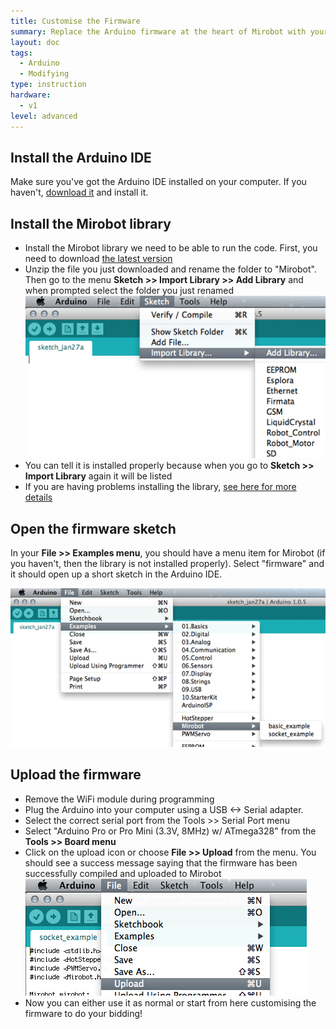 ```yaml
---
title: Customise the Firmware
summary: Replace the Arduino firmware at the heart of Mirobot with your own custom version
layout: doc
tags:
  - Arduino
  - Modifying
type: instruction
hardware:
  - v1
level: advanced
---
```


Install the Arduino IDE
-----------------------

Make sure you've got the Arduino IDE installed on your computer. If you haven't, [download it](http://arduino.cc/en/main/software) and install it.

Install the Mirobot library
---------------------------

 - Install the Mirobot library we need to be able to run the code. First, you need to download [the latest version](https://github.com/bjpirt/mirobot-arduino/archive/master.zip)
 - Unzip the file you just downloaded and rename the folder to "Mirobot". Then go to the menu __Sketch >> Import Library >> Add Library__ and when prompted select the folder you just renamed
   ![Importing the library](/assets/docs/customise-firmware/1.png)
 - You can tell it is installed properly because when you go to __Sketch >> Import Library__ again it will be listed
 - If you are having problems installing the library, [see here for more details](http://arduino.cc/en/Guide/Libraries)

Open the firmware sketch
------------------------

In your __File >> Examples menu__, you should have a menu item for Mirobot (if you haven't, then the library is not installed properly). Select "firmware" and it should open up a short sketch in the Arduino IDE.

![Check the library is recognised](/assets/docs/customise-firmware/2.png)


Upload the firmware
-------------------

 - Remove the WiFi module during programming
 - Plug the Arduino into your computer using a USB <-> Serial adapter.
 - Select the correct serial port from the Tools >> Serial Port menu
 - Select "Arduino Pro or Pro Mini (3.3V, 8MHz) w/ ATmega328" from the __Tools >> Board menu__
 - Click on the upload icon or choose __File >> Upload__ from the menu. You should see a success message saying that the firmware has been successfully compiled and uploaded to Mirobot
   ![Upload the firmware](/assets/docs/customise-firmware/3.png)
 - Now you can either use it as normal or start from here customising the firmware to do your bidding!